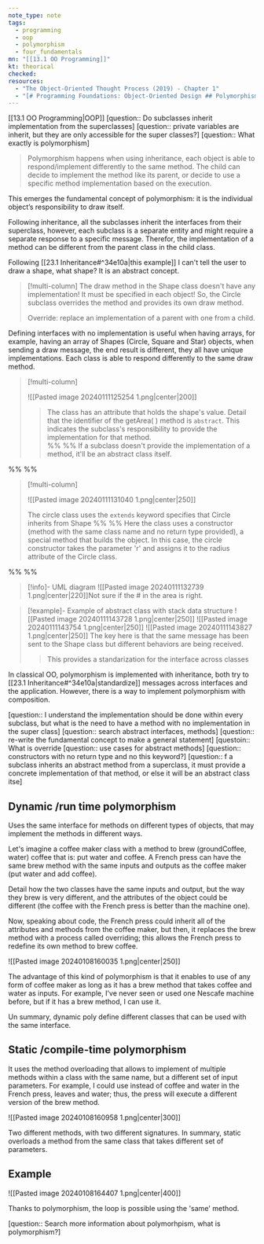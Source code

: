 ```yaml
---
note_type: note
tags:
  - programming
  - oop
  - polymorphism
  - four_fundamentals
mn: "[[13.1 OO Programming]]"
kt: theorical
checked: 
resources:
  - "The Object-Oriented Thought Process (2019) - Chapter 1"
  - "[# Programming Foundations: Object-Oriented Design ## Polymorphism](https://www.linkedin.com/learning/programming-foundations-object-oriented-design-3/polymorphism?resume=false&u=75841506)"
---
```

[[13.1 OO Programming|OOP]]
[question:: Do subclasses inherit implementation from the superclasses]
[question:: private variables are inherit, but they are only accessible for the super classes?]
[question:: What exactly is polymorphism]

>Polymorphism happens when using inheritance, each object is able to respond/implement differently to the same method. The child can decide to implement the method like its parent, or decide to use a specific method implementation based on the execution. 
>
This emerges the fundamental concept of polymorphism: it is the individual object’s responsibility to draw itself.

Following inheritance, all the subclasses inherit the interfaces from their superclass, however, each subclass is a separate entity and might require a separate response to a specific message. Therefor, the implementation of a method can be different from the parent class in the child class. 

Following [[23.1 Inheritance#^34e10a|this example]] I can't tell the user to draw a shape, what shape? It is an abstract concept. 

>[!multi-column]
>The draw method in the Shape class doesn't have any implementation! It must be specified in each object! So,  the Circle subclass overrides the method and provides its own draw method. 
> 
>Override: replace an implementation of a parent with one from a child. 

Defining interfaces with no implementation is useful when having arrays, for example, having an array of Shapes (Circle, Square and Star) objects, when sending a draw message, the end result is different, they all have unique implementations. Each class is able to respond differently to the same draw method. 

>[!multi-column]
>
>![[Pasted image 20240111125254 1.png|center|200]]
>
>>The class has an attribute that holds the shape's value. Detail that the identifier of the getArea( ) method is `abstract`. This indicates the subclass's responsibility to provide the implementation for that method.  
>>%% %%
>>If a subclass doesn't provide the implementation of a method, it'll be an abstract class itself. 

%% %%
>[!multi-column]
>
>![[Pasted image 20240111131040 1.png|center|250]]
>
>The circle class uses the `extends` keyword specifies that Circle inherits from Shape
>%% %%
>Here the class uses a constructor (method with the same class name and no return type provided), a special method that builds the object.  In this case, the circle constructor takes the parameter 'r' and assigns it to the radius attribute of the Circle class. 

%% %%
>[!info]- UML diagram
>![[Pasted image 20240111132739 1.png|center|220]]Not sure if the # in the area is right. 

>[!example]- Example of abstract class with stack data structure
>![[Pasted image 20240111143728 1.png|center|250]]
>![[Pasted image 20240111143754 1.png|center|250]]
>![[Pasted image 20240111143827 1.png|center|250]]
The key here is that the same message has been sent to the Shape class but different behaviors are being received.
>>This provides a standarization for the interface across classes

In classical OO, polymorphism is implemented with inheritance, both try to [[23.1 Inheritance#^34e10a|standardize]] messages across interfaces and the application. However, there is a way to implement polymorphism with composition. 

[question:: I understand the implementation should be done within every subclass, but what is the need to have a method with no implementation in the super class]
[question:: search abstract interfaces, methods]
[question:: re-write the fundamental concept to make a general statement]
[questoin:: What is override
[question:: use cases for abstract methods]
[question:: constructors with no return type and no this keyword?]
[question:: f a subclass inherits an abstract method from a superclass, it must provide a concrete implementation of that method, or else it will be an abstract class itse]
## Dynamic /run time polymorphism
Uses the same interface for methods on different types of objects, that may implement the methods in different ways.

Let's imagine a coffee maker class  with a method to brew (groundCoffee, water) coffee that is: put water and coffee. A French press can have the same brew method with the same inputs and outputs as the coffee maker (put water and add coffee). 

Detail how the two classes have the same inputs and output, but the way they brew is very different, and the attributes of the object could be different (the coffee with the French press is better than the machine one). 

Now, speaking about code, the French press could inherit all of the attributes and methods from the coffee maker, but then, it replaces the brew method with a process called overriding; this allows the French press to redefine its own method to brew coffee. 

![[Pasted image 20240108160035 1.png|center|250]]

The advantage of this kind of polymorphism is that it enables to use of any form of coffee maker as long as it has a brew method that takes coffee and water as inputs. For example, I've never seen 
or used one Nescafe machine before, but if it has a brew method, I can use it. 

Un summary, dynamic poly define different classes that can be used with the same interface. 

## Static /compile-time polymorphism
It uses the method overloading that allows to implement of multiple methods within a class with the same name, but a different set of input parameters. For example, I could use instead of coffee and water in the French press, leaves and water; thus, the press will execute a different version of the brew method. 

![[Pasted image 20240108160958 1.png|center|300]]

Two different methods, with two different signatures. In summary, static overloads a method from the same class that takes different set of parameters. 

## Example
![[Pasted image 20240108164407 1.png|center|400]]

Thanks to polymorphism, the loop is possible using the 'same' method. 

[question:: Search more information about polymorhpism, what is polymorphism?]




